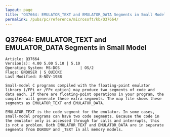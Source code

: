 ```yaml
---
layout: page
title: "Q37664: EMULATOR_TEXT and EMULATOR_DATA Segments in Small Model"
permalink: /pubs/pc/reference/microsoft/kb/Q37664/
---
```


## Q37664: EMULATOR_TEXT and EMULATOR_DATA Segments in Small Model

	Article: Q37664
	Version(s): 4.00 5.00 5.10 | 5.10
	Operating System: MS-DOS         | OS/2
	Flags: ENDUSER | S_QUICKC
	Last Modified: 8-NOV-1988
	
	Small-model C programs compiled with the floating-point emulator
	library (/FPi or /FPc option) may produce two segments of code and
	data each. If there are floating-point operations in your program, the
	compiler will generate these extra segments. The map file shows these
	segments as EMULATOR_TEXT and EMULATOR_DATA.
	
	EMULATOR_TEXT is the code segment for the emulator. In some cases,
	small-model programs can have two code segments. Because the code in
	the emulator only is accessed through far calls and interrupts, this
	is not a problem. Both EMULATOR_TEXT and EMULATOR_DATA are in separate
	segments from DGROUP and _TEXT in all memory models.
